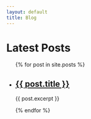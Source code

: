 ```yaml
---
layout: default
title: Blog
---
```

<h1>Latest Posts</h1>

<ul>
  {% for post in site.posts %}
    <li>
      <h2><a href="{{ site.url }}{{ post.url }}">{{ post.title }}</a></h2>
      <p>{{ post.excerpt }}</p>
    </li>
  {% endfor %}
</ul>